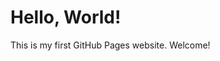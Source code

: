 <!DOCTYPE html>
<html lang="en">
  <head>
    <meta charset="UTF-8">
    <meta name="viewport" content="width=device-width, initial-scale=1.0">
    <title>Welcome to My Website!</title>
  </head>
  <body>
    <h1>Hello, World!</h1>
    <p>This is my first GitHub Pages website. Welcome!</p>
  </body>
</html>

